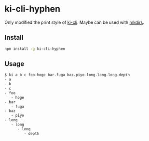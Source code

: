 # ki-cli-hyphen

Only modified the print style of [ki-cli](https://github.com/nju33/ki-cli). Maybe can be used with [mkdirs](https://github.com/dolanor/mkdirs).

## Install

```sh
npm install -g ki-cli-hyphen
```

## Usage

```sh
$ ki a b c foo.hoge bar.fuga baz.piyo long.long.long.depth
- a
- b
- c
- foo
   - hoge
- bar
   - fuga
- baz
   - piyo
- long
   - long
      - long
         - depth
```